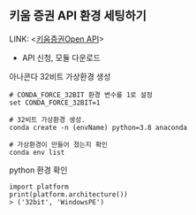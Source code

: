## 키움 증권 API 환경 세팅하기

LINK: <[키움증권Open API](https://www.kiwoom.com/h/customer/download/VOpenApiInfoView)>
* API 신청, 모듈 다운로드

아나콘다 32비트 가상환경 생성
```
# CONDA_FORCE_32BIT 환경 변수를 1로 설정
set CONDA_FORCE_32BIT=1

# 32비트 가상환경 셍성. 
conda create -n (envName) python=3.8 anaconda

# 가상환경이 만들어 졌는지 확인
conda env list
```
python 환경 확인
```
import platform
print(platform.architecture())
> ('32bit', 'WindowsPE')
```
